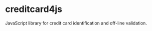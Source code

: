 creditcard4js
=============

JavaScript library for credit card identification and off-line validation.